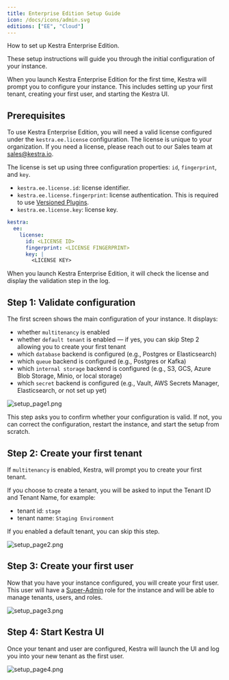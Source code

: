```yaml
---
title: Enterprise Edition Setup Guide
icon: /docs/icons/admin.svg
editions: ["EE", "Cloud"]
---
```


How to set up Kestra Enterprise Edition.

These setup instructions will guide you through the initial configuration of your instance.

When you launch Kestra Enterprise Edition for the first time, Kestra will prompt you to configure your instance. This includes setting up your first tenant, creating your first user, and starting the Kestra UI.

## Prerequisites

To use Kestra Enterprise Edition, you will need a valid license configured under the `kestra.ee.license` configuration. The license is unique to your organization. If you need a license, please reach out to our Sales team at [sales@kestra.io](mailto:sales@kestra.io).

The license is set up using three configuration properties: `id`, `fingerprint`, and `key`.

- `kestra.ee.license.id`: license identifier.
- `kestra.ee.license.fingerprint`: license authentication. This is required to use [Versioned Plugins](../05.instance/versioned-plugins.md).
- `kestra.ee.license.key`: license key.

```yaml
kestra:
  ee:
    license:
      id: <LICENSE ID>
      fingerprint: <LICENSE FINGERPRINT>
      key: |
        <LICENSE KEY>
```

When you launch Kestra Enterprise Edition, it will check the license and display the validation step in the log.

## Step 1: Validate configuration

The first screen shows the main configuration of your instance. It displays:
- whether `multitenancy` is enabled
- whether `default tenant` is enabled — if yes, you can skip Step 2 allowing you to create your first tenant
- which `database` backend is configured (e.g., Postgres or Elasticsearch)
- which `queue` backend is configured (e.g., Postgres or Kafka)
- which `internal storage` backend is configured (e.g., S3, GCS, Azure Blob Storage, Minio, or local storage)
- which `secret` backend is configured (e.g., Vault, AWS Secrets Manager, Elasticsearch, or not set up yet)

![setup_page1.png](@assets/docs/enterprise/setup_page1.png)

This step asks you to confirm whether your configuration is valid. If not, you can correct the configuration, restart the instance, and start the setup from scratch.

## Step 2: Create your first tenant

If `multitenancy` is enabled, Kestra, will prompt you to create your first tenant.

If you choose to create a tenant, you will be asked to input the Tenant ID and Tenant Name, for example:
- tenant id: `stage`
- tenant name: `Staging Environment`

If you enabled a default tenant, you can skip this step.

![setup_page2.png](@assets/docs/enterprise/setup_page2.png)


## Step 3: Create your first user

Now that you have your instance configured, you will create your first user. This user will have a [Super-Admin](../03.auth/rbac.md#super-admin) role for the instance and will be able to manage tenants, users, and roles.

![setup_page3.png](@assets/docs/enterprise/setup_page3.png)


## Step 4: Start Kestra UI

Once your tenant and user are configured, Kestra will launch the UI and log you into your new tenant as the first user.

![setup_page4.png](@assets/docs/enterprise/setup_page4.png)


